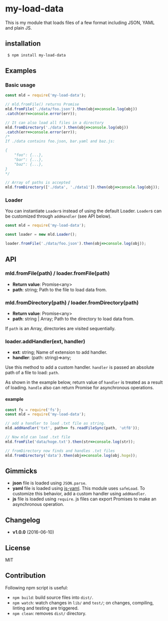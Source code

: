 # my-load-data
This is my module that loads files of a few format including JSON, YAML and plain JS.

## installation
```sh
 $ npm install my-load-data
```

## Examples

### Basic usage
```js
const mld = require('my-load-data');

// mld.fromFile() returns Promise
mld.fromFile('./data/foo.json').then(obj=>console.log(obj))
.catch(err=>console.error(err));

// It can also load all files in a directory
mld.fromDirectory('./data').then(obj=>console.log(obj))
.catch(err=>console.error(err));
/*
If ./data contains foo.json, bar.yaml and baz.js:

{
    "foo": {...},
    "bar": {...},
    "baz": {...},
}
*/

// Array of paths is accepted
mld.fromDirectory(['./data', './data1']).then(obj=>console.log(obj));
```

### Loader
You can instantiate `Loader`s instead of using the default Loader. `Loader`s can be customized through `addHandler` (see API below).

```js
const mld = require('my-load-data');

const loader = new mld.Loader();

loader.fromFile('./data/foo.json').then(obj=>console.log(obj));
```

## API

### mld.fromFile(path) / loader.fromFile(path)
- **Return value**: Promise&lt;any&gt;
- **path**: string; Path to the file to load data from.

### mld.fromDirectory(path) / loader.fromDirectory(path)
- **Return value**: Promise&lt;any&gt;
- **path**: string | Array<string>; Path to the directory to load data from.

If `path` is an Array, directories are visited sequentially. 

### loader.addHandler(ext, handler)
- **ext**: string; Name of extension to add handler.
- **handler**: (path: string)=&gt;any;

Use this method to add a custom handler. `handler` is passed an absolute path of a file to load: `path`.

As shown in the example below, return value of `handler` is treated as a result of loading. `handle` also can return Promise for asynchronous operations.

#### example
```js
const fs = require('fs');
const mld = require('my-load-data');

// add a handler to load .txt file as string.
mld.addHandler('txt', path=> fs.readFileSync(path, 'utf8'));

// Now mld can load .txt file
mld.fromFile('data/hoge.txt').then(str=>console.log(str));

// fromDirectory now finds and handles .txt files
mld.fromDirectory('data').then(obj=>console.log(obj.hoge));
```

## Gimmicks
- **json** file is loaded using `JSON.parse`.
- **yaml** file is loaded using [js-yaml](https://www.npmjs.com/package/js-yaml). This module uses `safeLoad`. To customize this behavior, add a custom handler using `addHandler`.
- **js** file is loaded using `require`. js files can export Promises to make an asynchronous operation.

## Changelog
- **v1.0.0** (2016-06-10)

## License
MIT

## Contribution
Following npm script is useful:

- `npm build`: build source files into `dist/`.
- `npm watch`: watch changes in `lib/` and `test/`; on changes, compiling, linting and testing are triggered.
- `npm clean`: removes `dist/` directory.
